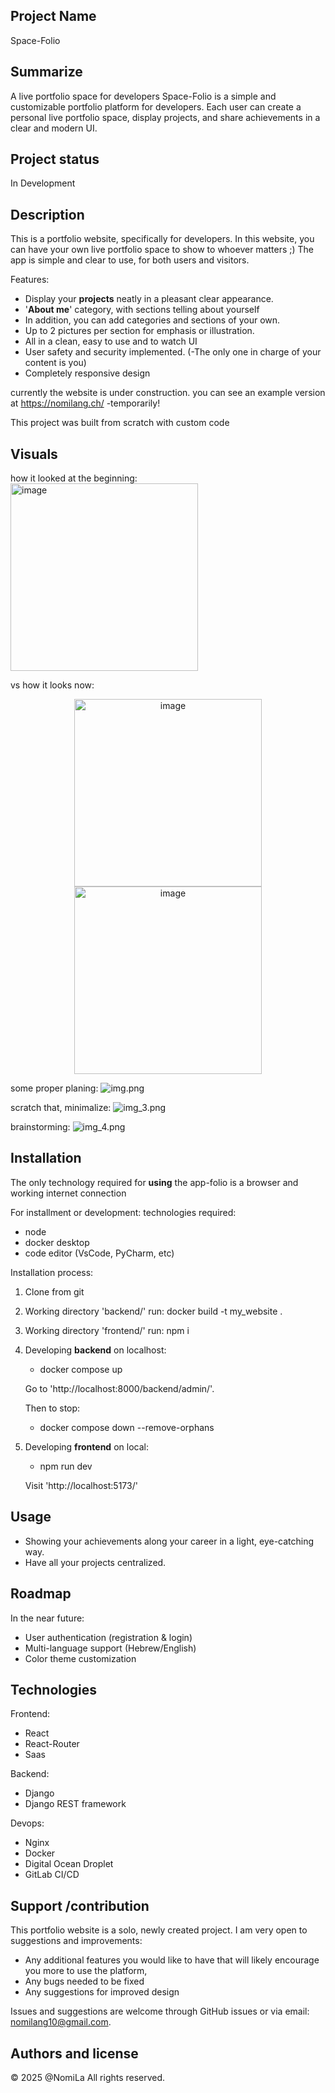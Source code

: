 ## Project Name
Space-Folio

## Summarize
A live portfolio space for developers
Space-Folio is a simple and customizable portfolio platform for developers.
Each user can create a personal live portfolio space, display projects, and share achievements in a clear and modern UI.

## Project status
In Development

## Description
This is a portfolio website, specifically for developers.
In this website, you can have your own live portfolio space to show to whoever matters ;)
The app is simple and clear to use, for both users and visitors.

Features:
- Display your **projects** neatly in a pleasant clear appearance.
- '**About me**' category, with sections telling about yourself
- In addition, you can add categories and sections of your own. 
- Up to 2 pictures per section for emphasis or illustration.
- All in a clean, easy to use and to watch UI
- User safety and security implemented. (-The only one in charge of your content is you)
- Completely responsive design

currently the website is under construction. you can see an example version at https://nomilang.ch/ -temporarily!

This project was built from scratch with custom code

## Visuals
how it looked at the beginning:
<img src="before.png" alt="image" width="300"/>

vs how it looks now:

<p align="center">
  <img src="img.png" alt="image" width="300"/> <img src="img.png" alt="image" width="300"/> <br/>
</p>

some proper planing:
![img.png](img.png)

scratch that, minimalize:
![img_3.png](img_3.png)

brainstorming:
![img_4.png](img_4.png)

## Installation
The only technology required for **using** the app-folio is a browser and working internet connection

For installment or development:
technologies required:
- node
- docker desktop
- code editor (VsCode, PyCharm, etc)

Installation process:
1. Clone from git
2. Working directory 'backend/' run: docker build -t my_website . 
3. Working directory 'frontend/' run: npm i
4. Developing **backend** on localhost:
   - docker compose up
   
   Go to 'http://localhost:8000/backend/admin/'.

   Then to stop:
   - docker compose down --remove-orphans
5. Developing **frontend** on local:
    - npm run dev
   
    Visit 'http://localhost:5173/'

## Usage
- Showing your achievements along your career in a light, eye-catching way. 
- Have all your projects centralized.

## Roadmap
In the near future:
- User authentication (registration & login)
- Multi-language support (Hebrew/English)
- Color theme customization

## Technologies
Frontend:
- React
- React-Router
- Saas

Backend:
- Django
- Django REST framework

Devops:
- Nginx
- Docker
- Digital Ocean Droplet
- GitLab CI/CD

## Support /contribution
This portfolio website is a solo, newly created project. 
I am very open to suggestions and improvements: 

- Any additional features you would like to have that will likely encourage you more to use the platform,
- Any bugs needed to be fixed 
- Any suggestions for improved design

Issues and suggestions are welcome through GitHub issues or via email: nomilang10@gmail.com.


## Authors and license
© 2025 @NomiLa All rights reserved.


